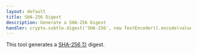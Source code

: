 ```yaml
---
layout: default
title: SHA-256 Digest
description: Generate a SHA-256 Digest
handler: crypto.subtle.digest('SHA-256', new TextEncoder().encode(value)).then(hashBuffer => Array.from(new Uint8Array(hashBuffer)).map(b => b.toString(16).padStart(2, '0')).join(''))
---
```



This tool generates a [SHA-256 ⎋](https://en.wikipedia.org/wiki/SHA-2) digest. 
